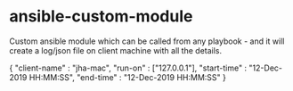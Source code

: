 # ansible-custom-module
Custom ansible module which can be called from any playbook - and it will create a log/json file on client machine with all the details. 

{
"client-name" : "jha-mac",
"run-on" : ["127.0.0.1"],
"start-time" : "12-Dec-2019 HH:MM:SS",
"end-time" : "12-Dec-2019 HH:MM:SS"
}
